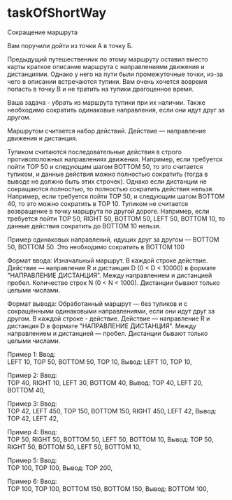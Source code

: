 # taskOfShortWay

Сокращение маршрута

Вам поручили дойти из точки А в точку Б.

Предыдущий путешественник по этому маршруту оставил вместо карты краткое описание маршрута с направлениями движения и дистанциями. Однако у него на пути были промежуточные точки, из-за чего в описании встречаются тупики. Вам очень хочется вовремя попасть в точку B и не тратить на тупики драгоценное время.

Ваша задача - убрать из маршрута тупики при их наличии. Также необходимо сократить одинаковые направления, если они идут друг за другом.

Маршрутом считается набор действий. Действие — направление движения и дистанция.

Тупиком считаются последовательные действия в строго противоположных направлениях движения. Например, если требуется пойти TOP 50 и следующим шагом BOTTOM 50, то это считается тупиком, и данные действия можно полностью сократить (тогда в выводе не должно быть этих строчек). Однако если дистанции не сокращаются полностью, то полностью сократить действия нельзя. Например, если требуется пойти TOP 50, и следующим шагом BOTTOM 40, то это можно сократить в TOP 10.
Тупиком не считается возвращение в точку маршрута по другой дороге. Например, если требуется пойти TOP 50, RIGHT 50, BOTTOM 50, LEFT 50, BOTTOM 10, то данные действия сократить до BOTTOM 10 нельзя.

Пример одинаковых направлений, идущих друг за другом — BOTTOM 50, BOTTOM 50. Это необходимо сократить в BOTTOM 100

Формат ввода:
Изначальный маршрут.
В каждой строке действие. Действие — направление R и дистанция D (0 < D < 10000) в формате "НАПРАВЛЕНИЕ ДИСТАНЦИЯ". Между направлением и дистанцией пробел.
Количество строк N (0 < N < 1000).
Дистанции бывают только целыми числами.

Формат вывода:
Обработанный маршрут — без тупиков и с сокращёнными одинаковыми направлениями, если они идут друг за другом.
В каждой строке - действие. Действие — направление R и дистанция D в формате "НАПРАВЛЕНИЕ ДИСТАНЦИЯ". Между направлением и дистанцией — пробел.
Дистанции бывают только целыми числами.


Пример 1:
Ввод:	
LEFT 10,
TOP 50,
BOTTOM 50,
TOP 10,
Вывод:
LEFT 10,
TOP 10,

Пример 2:
Ввод:	
TOP 40,
RIGHT 10,
LEFT 30,
BOTTOM 40,
Вывод:
TOP 40,
LEFT 20,
BOTTOM 40,

Пример 3:
Ввод:	
TOP 42,
LEFT 450,
TOP 150,
BOTTOM 150,
RIGHT 450,
LEFT 42,
Вывод:
TOP 42,
LEFT 42,

Пример 4:
Ввод:	
TOP 50,
RIGHT 50,
BOTTOM 50,
LEFT 50,
BOTTOM 10,
Вывод:
TOP 50,
RIGHT 50,
BOTTOM 50,
LEFT 50,
BOTTOM 10,

Пример 5:
Ввод:	
TOP 100,
TOP 100,
Вывод:
TOP 200,

Пример 6:
Ввод:	
TOP 100,
TOP 100,
BOTTOM 150,
BOTTOM 150,
Вывод:
BOTTOM 100,
